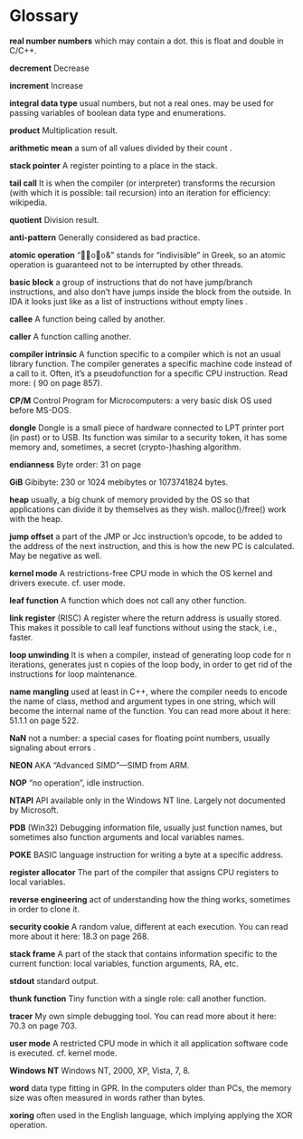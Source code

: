 # Glossary

**real number numbers** which may contain a dot. this is float and double in C/C++.

**decrement** Decrease

**increment** Increase

**integral data type** usual numbers, but not a real ones. may be used for passing variables of boolean data type and enumerations.

**product** Multiplication result.

**arithmetic mean** a sum of all values divided by their count .

**stack pointer** A register pointing to a place in the stack.

**tail call** It is when the compiler (or interpreter) transforms the recursion (with which it is possible: tail recursion) into an iteration for efficiency: wikipedia.

**quotient** Division result.

**anti-pattern** Generally considered as bad practice.

**atomic operation** “oo&” stands for “indivisible” in Greek, so an atomic operation is guaranteed not to be interrupted by other threads.

**basic block** a group of instructions that do not have jump/branch instructions, and also don’t have jumps inside the block from the outside. In IDA it looks just like as a list of instructions without empty lines .

**callee** A function being called by another.

**caller** A function calling another.

**compiler intrinsic** A function specific to a compiler which is not an usual library function. The compiler generates a specific machine code instead of a call to it. Often, it’s a pseudofunction for a specific CPU instruction. Read more: ( 90 on page 857).

**CP/M** Control Program for Microcomputers: a very basic disk OS used before MS-DOS.

**dongle** Dongle is a small piece of hardware connected to LPT printer port (in past) or to USB. Its function was similar to a security token, it has some memory and, sometimes, a secret (crypto-)hashing algorithm.

**endianness** Byte order: 31 on page

**GiB** Gibibyte: 230 or 1024 mebibytes or 1073741824 bytes.

**heap** usually, a big chunk of memory provided by the OS so that applications can divide it by themselves as they wish. malloc()/free() work with the heap.

**jump offset** a part of the JMP or Jcc instruction’s opcode, to be added to the address of the next instruction, and this is how
the new PC is calculated. May be negative as well.

**kernel mode** A restrictions-free CPU mode in which the OS kernel and drivers execute. cf. user mode.

**leaf function** A function which does not call any other function.

**link register** (RISC) A register where the return address is usually stored. This makes it possible to call leaf functions without using the stack, i.e., faster.

**loop unwinding** It is when a compiler, instead of generating loop code for n iterations, generates just n copies of the loop body, in order to get rid of the instructions for loop maintenance.

**name mangling** used at least in C++, where the compiler needs to encode the name of class, method and argument types in one string, which will become the internal name of the function. You can read more about it here: 51.1.1 on page 522.

**NaN** not a number: a special cases for floating point numbers, usually signaling about errors .

**NEON** AKA “Advanced SIMD”—SIMD from ARM.

**NOP** “no operation”, idle instruction.

**NTAPI** API available only in the Windows NT line. Largely not documented by Microsoft.

**PDB** (Win32) Debugging information file, usually just function names, but sometimes also function arguments and local
variables names.

**POKE** BASIC language instruction for writing a byte at a specific address.

**register allocator** The part of the compiler that assigns CPU registers to local variables.

**reverse engineering** act of understanding how the thing works, sometimes in order to clone it.

**security cookie** A random value, different at each execution. You can read more about it here: 18.3 on page 268.

**stack frame** A part of the stack that contains information specific to the current function: local variables, function arguments,
RA, etc.

**stdout** standard output.

**thunk function** Tiny function with a single role: call another function.

**tracer** My own simple debugging tool. You can read more about it here: 70.3 on page 703.

**user mode** A restricted CPU mode in which it all application software code is executed. cf. kernel mode.

**Windows NT** Windows NT, 2000, XP, Vista, 7, 8.

**word** data type fitting in GPR. In the computers older than PCs, the memory size was often measured in words rather than
bytes.

**xoring** often used in the English language, which implying applying the XOR operation.
